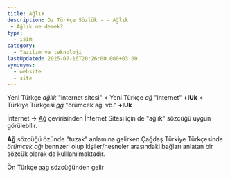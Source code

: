 ```yaml
---
title: Ağlık
description: Öz Türkçe Sözlük - - Ağlık 
 - Ağlık ne demek?
type:
  - isim
category:
  - Yazılım ve teknoloji
lastUpdated: 2025-07-16T20:26:00.000+03:00
synonyms:
  - website
  - site
---
```

Yeni Türkçe _ağlık_ "internet sitesi" < Yeni Türkçe _ağ_ "internet" **+lUk** < Türkiye Türkçesi _[ağ](/sozluk/ağ)_ "örümcek ağı vb." **+lUk**

İnternet -> [Ağ](/sozluk/ağ) çevirisinden İnternet Sitesi için de "ağlık" sözcüğü uygun görülebilir.

**Ağ** sözcüğü özünde "tuzak" anlamına gelirken Çağdaş Türkiye Türkçesinde _örümcek ağı_ bennzeri olup kişiler/nesneler arasındaki bağları anlatan bir sözcük olarak da kulllanılmaktadır.

Ön Türkçe [aag](/pt/aag) sözcüğünden gelir
